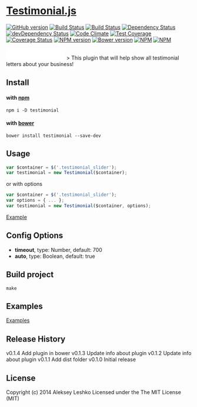 # [Testimonial.js](http://alekseyleshko.github.io/testimonial.js/)
[![GitHub version](https://badge.fury.io/gh/AlekseyLeshko%2Ftestimonial.js.svg)](http://badge.fury.io/gh/AlekseyLeshko%2Ftestimonial.js)
[![Build Status](https://travis-ci.org/AlekseyLeshko/testimonial.js.svg?branch=master)](https://travis-ci.org/AlekseyLeshko/testimonial.js)
[![Build Status](https://travis-ci.org/AlekseyLeshko/testimonial.js.svg?branch=develop)](https://travis-ci.org/AlekseyLeshko/testimonial.js)
[![Dependency Status](https://david-dm.org/AlekseyLeshko/testimonial.js.svg?theme=shields.io)](https://david-dm.org/AlekseyLeshko/testimonial.js)
[![devDependency Status](https://david-dm.org/AlekseyLeshko/testimonial.js/dev-status.svg?theme=shields.io)](https://david-dm.org/AlekseyLeshko/testimonial.js#info=devDependencies)
[![Code Climate](https://codeclimate.com/github/AlekseyLeshko/testimonial.js.png)](https://codeclimate.com/github/AlekseyLeshko/testimonial.js)
[![Test Coverage](https://codeclimate.com/github/AlekseyLeshko/testimonial.js/badges/coverage.svg)](https://codeclimate.com/github/AlekseyLeshko/testimonial.js)
[![Coverage Status](https://coveralls.io/repos/AlekseyLeshko/testimonial.js/badge.png?branch=master)](https://coveralls.io/r/AlekseyLeshko/testimonial.js?branch=master)
[![NPM version](https://badge.fury.io/js/testimonial.svg)](http://badge.fury.io/js/testimonial)
[![Bower version](https://badge.fury.io/bo/testimonial.svg)](http://badge.fury.io/bo/testimonial)
[![NPM](https://nodei.co/npm/testimonial.png?downloads=true&downloadRank=true&stars=true)](https://nodei.co/npm/testimonial/)
[![NPM](https://nodei.co/npm-dl/testimonial.png?months=3&height=3)](https://nodei.co/npm/testimonial/)
<iframe src="//benschwarz.github.io/bower-badges/embed.html?pkgname=testimonial" width="160" height="32" allowtransparency="true" frameborder="0" scrolling="0"></iframe>
> This plugin that will help show all testimonial letters about your business!

## Install 

#### with [npm](https://www.npmjs.org/)
```
npm i -D testimonial
```

#### with [bower](http://bower.io/)
```
bower install testimonial --save-dev
```

## Usage
```js
var $container = $('.testimonial_slider');
var testimonial = new Testimonial($container);
```
or with options
```js
var $container = $('.testimonial_slider');
var options = { ... };
var testimonial = new Testimonial($container, options);
```
[Example](https://github.com/AlekseyLeshko/testimonial.js/blob/master/examples/index.html)

## Config Options
- __timeout__, type: Number, default: 700
- __auto__, type: Boolean, default: true

## Build project
```
make
```

## Examples
[Examples](https://github.com/AlekseyLeshko/testimonial.js/tree/master/examples)

## Release History
v0.1.4 Add plugin in bower
v0.1.3 Update info about plugin
v0.1.2 Update info about plugin
v0.1.1 Add dist folder
v0.1.0 Initial release

## License
Copyright (c) 2014 Aleksey Leshko Licensed under the The MIT License (MIT)
